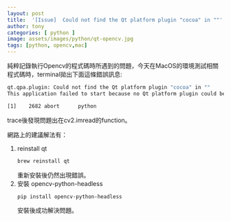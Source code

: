 ```yaml
---
layout: post
title:  '[Issue]  Could not find the Qt platform plugin "cocoa" in ""'
author: tony
categories: [ python ]
image: assets/images/python/qt-opencv.jpg
tags: [python, opencv,mac]
---
```

純粹記錄執行Opencv的程式碼時所遇到的問題，今天在MacOS的環境測試相關程式碼時，terminal拋出下面這條錯誤訊息:
```bash
qt.qpa.plugin: Could not find the Qt platform plugin "cocoa" in ""
This application failed to start because no Qt platform plugin could be initialized. Reinstalling the application may fix this problem.

[1]    2682 abort      python
```
trace後發現問題出在cv2.imread的function。

網路上的建議解法有：
1. reinstall qt
    ```bash
    brew reinstall qt
    ```
    重新安裝後仍然出現錯誤。
2. 安裝 opencv-python-headless
    ```bash
    pip install opencv-python-headless
    ```
    安裝後成功解決問題。
